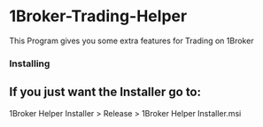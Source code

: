 # 1Broker-Trading-Helper

This Program gives you some extra features for Trading on 1Broker

### Installing

## If you just want the Installer go to:

1Broker Helper Installer > Release > 1Broker Helper Installer.msi

